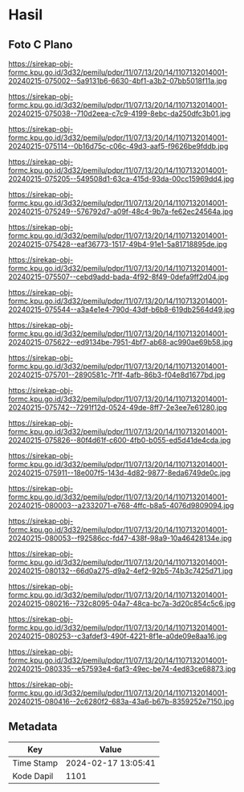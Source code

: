 # Hasil

## Foto C Plano

https://sirekap-obj-formc.kpu.go.id/3d32/pemilu/pdpr/11/07/13/20/14/1107132014001-20240215-075002--5a9131b6-6630-4bf1-a3b2-07bb5018f11a.jpg

https://sirekap-obj-formc.kpu.go.id/3d32/pemilu/pdpr/11/07/13/20/14/1107132014001-20240215-075038--710d2eea-c7c9-4199-8ebc-da250dfc3b01.jpg

https://sirekap-obj-formc.kpu.go.id/3d32/pemilu/pdpr/11/07/13/20/14/1107132014001-20240215-075114--0b16d75c-c06c-49d3-aaf5-f9626be9fddb.jpg

https://sirekap-obj-formc.kpu.go.id/3d32/pemilu/pdpr/11/07/13/20/14/1107132014001-20240215-075205--549508d1-63ca-415d-93da-00cc15969dd4.jpg

https://sirekap-obj-formc.kpu.go.id/3d32/pemilu/pdpr/11/07/13/20/14/1107132014001-20240215-075249--576792d7-a09f-48c4-9b7a-fe62ec24564a.jpg

https://sirekap-obj-formc.kpu.go.id/3d32/pemilu/pdpr/11/07/13/20/14/1107132014001-20240215-075428--eaf36773-1517-49b4-91e1-5a81718895de.jpg

https://sirekap-obj-formc.kpu.go.id/3d32/pemilu/pdpr/11/07/13/20/14/1107132014001-20240215-075507--cebd9add-bada-4f92-8f49-0defa9ff2d04.jpg

https://sirekap-obj-formc.kpu.go.id/3d32/pemilu/pdpr/11/07/13/20/14/1107132014001-20240215-075544--a3a4e1e4-790d-43df-b6b8-619db2564d49.jpg

https://sirekap-obj-formc.kpu.go.id/3d32/pemilu/pdpr/11/07/13/20/14/1107132014001-20240215-075622--ed9134be-7951-4bf7-ab68-ac990ae69b58.jpg

https://sirekap-obj-formc.kpu.go.id/3d32/pemilu/pdpr/11/07/13/20/14/1107132014001-20240215-075701--2890581c-7f1f-4afb-86b3-f04e8d1677bd.jpg

https://sirekap-obj-formc.kpu.go.id/3d32/pemilu/pdpr/11/07/13/20/14/1107132014001-20240215-075742--7291f12d-0524-49de-8ff7-2e3ee7e61280.jpg

https://sirekap-obj-formc.kpu.go.id/3d32/pemilu/pdpr/11/07/13/20/14/1107132014001-20240215-075826--80f4d61f-c600-4fb0-b055-ed5d41de4cda.jpg

https://sirekap-obj-formc.kpu.go.id/3d32/pemilu/pdpr/11/07/13/20/14/1107132014001-20240215-075911--18e007f5-143d-4d82-9877-8eda6749de0c.jpg

https://sirekap-obj-formc.kpu.go.id/3d32/pemilu/pdpr/11/07/13/20/14/1107132014001-20240215-080003--a2332071-e768-4ffc-b8a5-4076d9809094.jpg

https://sirekap-obj-formc.kpu.go.id/3d32/pemilu/pdpr/11/07/13/20/14/1107132014001-20240215-080053--f92586cc-fd47-438f-98a9-10a46428134e.jpg

https://sirekap-obj-formc.kpu.go.id/3d32/pemilu/pdpr/11/07/13/20/14/1107132014001-20240215-080132--66d0a275-d9a2-4ef2-92b5-74b3c7425d71.jpg

https://sirekap-obj-formc.kpu.go.id/3d32/pemilu/pdpr/11/07/13/20/14/1107132014001-20240215-080216--732c8095-04a7-48ca-bc7a-3d20c854c5c6.jpg

https://sirekap-obj-formc.kpu.go.id/3d32/pemilu/pdpr/11/07/13/20/14/1107132014001-20240215-080253--c3afdef3-490f-4221-8f1e-a0de09e8aa16.jpg

https://sirekap-obj-formc.kpu.go.id/3d32/pemilu/pdpr/11/07/13/20/14/1107132014001-20240215-080335--e57593e4-6af3-49ec-be74-4ed83ce68873.jpg

https://sirekap-obj-formc.kpu.go.id/3d32/pemilu/pdpr/11/07/13/20/14/1107132014001-20240215-080416--2c6280f2-683a-43a6-b67b-8359252e7150.jpg


## Metadata

| Key        | Value               |
| ---------- | ------------------- |
| Time Stamp | 2024-02-17 13:05:41 |
| Kode Dapil | 1101                |



